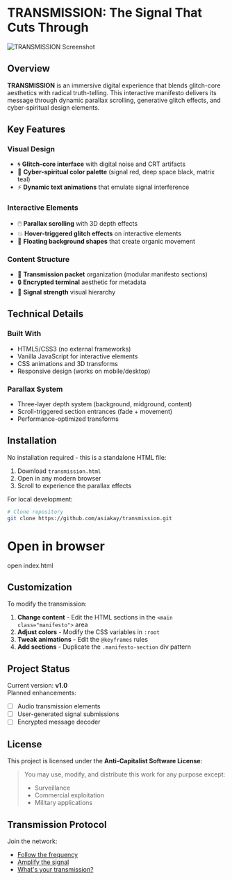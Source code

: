 # TRANSMISSION: The Signal That Cuts Through

![TRANSMISSION Screenshot](/IMG_6318.gif) 

## Overview

**TRANSMISSION** is an immersive digital experience that blends glitch-core aesthetics with radical truth-telling. This interactive manifesto delivers its message through dynamic parallax scrolling, generative glitch effects, and cyber-spiritual design elements.

## Key Features

### Visual Design
- 🌀 **Glitch-core interface** with digital noise and CRT artifacts
- 📡 **Cyber-spiritual color palette** (signal red, deep space black, matrix teal)
- ⚡ **Dynamic text animations** that emulate signal interference

### Interactive Elements
- 🖱️ **Parallax scrolling** with 3D depth effects
- 💥 **Hover-triggered glitch effects** on interactive elements
- 🌌 **Floating background shapes** that create organic movement

### Content Structure
- 📡 **Transmission packet** organization (modular manifesto sections)
- 🔒 **Encrypted terminal** aesthetic for metadata
- 📶 **Signal strength** visual hierarchy

## Technical Details

### Built With
- HTML5/CSS3 (no external frameworks)
- Vanilla JavaScript for interactive elements
- CSS animations and 3D transforms
- Responsive design (works on mobile/desktop)

### Parallax System
- Three-layer depth system (background, midground, content)
- Scroll-triggered section entrances (fade + movement)
- Performance-optimized transforms

## Installation

No installation required - this is a standalone HTML file:

1. Download `transmission.html`
2. Open in any modern browser
3. Scroll to experience the parallax effects

For local development:
```bash
# Clone repository
git clone https://github.com/asiakay/transmission.git
```
# Open in browser
open index.html

## Customization

To modify the transmission:

1. **Change content** - Edit the HTML sections in the `<main class="manifesto">` area
2. **Adjust colors** - Modify the CSS variables in `:root`
3. **Tweak animations** - Edit the `@keyframes` rules
4. **Add sections** - Duplicate the `.manifesto-section` div pattern

## Project Status

Current version: **v1.0**  
Planned enhancements:
- [ ] Audio transmission elements
- [ ] User-generated signal submissions
- [ ] Encrypted message decoder

## License

This project is licensed under the **Anti-Capitalist Software License**:
> You may use, modify, and distribute this work for any purpose except:
> - Surveillance
> - Commercial exploitation
> - Military applications

## Transmission Protocol

Join the network:
- [Follow the frequency](#)
- [Amplify the signal](#)
- [What's your transmission?](#)